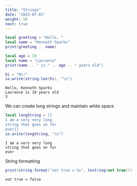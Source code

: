 ```yaml
---
title: "Strings"
date: "2023-07-01"
weight: 50
next: true
---
```


```lua
local greeting = "Hello, "
local name = "Kenneth Sparks"
print(greeting .. name)

local age = 19
local name = "Laurence"
print(name .. " is " .. age .. " years old")

hi = "Hi!"
io.write(string.len(hi), "\n")
```

``` {.fs95 .output}
Hello, Kenneth Sparks
Laurence is 19 years old
3
```

We can create long strings and maintain white space

```lua
local longString = [[
I am a very very long
string that goes on for
ever]]
io.write(longString, "\n")
```

``` {.fs95 .output}
I am a very very long
string that goes on for
ever
```

String formatting

```lua
print(string.format("not true = %s", tostring(not true)))
```

``` {.fs95 .output}
not true = false
```
